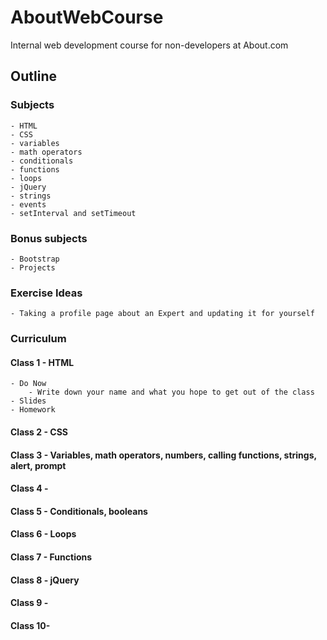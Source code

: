 # AboutWebCourse
Internal web development course for non-developers at About.com


## Outline

### Subjects
    - HTML
    - CSS
    - variables
    - math operators
    - conditionals
    - functions
    - loops
    - jQuery
    - strings
    - events
    - setInterval and setTimeout

### Bonus subjects
    - Bootstrap
    - Projects

### Exercise Ideas
    - Taking a profile page about an Expert and updating it for yourself

### Curriculum    
#### Class 1 - HTML
    - Do Now
        - Write down your name and what you hope to get out of the class
    - Slides 
    - Homework

#### Class 2 - CSS

#### Class 3 - Variables, math operators, numbers, calling functions, strings, alert, prompt

#### Class 4 - 

#### Class 5 - Conditionals, booleans

#### Class 6 - Loops

#### Class 7 - Functions

#### Class 8 - jQuery

#### Class 9 - 

#### Class 10-
